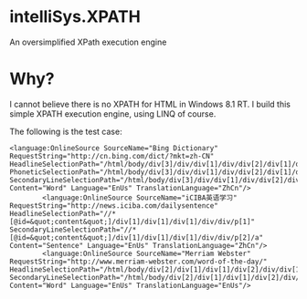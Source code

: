 # intelliSys.XPATH
An oversimplified XPath execution engine 

# Why?

I cannot believe there is no XPATH for HTML in Windows 8.1 RT. I build this simple XPATH execution engine, using LINQ of course.

The following is the test case:

    <language:OnlineSource SourceName="Bing Dictionary" RequestString="http://cn.bing.com/dict/?mkt=zh-CN" HeadlineSelectionPath="/html/body/div[3]/div/div[1]/div/div[2]/div[1]/div[1]/a" PhoneticSelectionPath="/html/body/div[3]/div/div[1]/div/div[2]/div[1]/div[2]/div[1]" SecondaryLineSelectionPath="/html/body/div[3]/div/div[1]/div/div[2]/div[1]/div[4]" Content="Word" Language="EnUs" TranslationLanguage="ZhCn"/>
            <language:OnlineSource SourceName="iCIBA英语学习" RequestString="http://news.iciba.com/dailysentence" HeadlineSelectionPath="//*[@id=&quot;content&quot;]/div[1]/div[1]/div[1]/div/div/p[1]" SecondaryLineSelectionPath="//*[@id=&quot;content&quot;]/div[1]/div[1]/div[1]/div/div/p[2]/a" Content="Sentence" Language="EnUs" TranslationLanguage="ZhCn"/>
            <language:OnlineSource SourceName="Merriam Webster" RequestString="http://www.merriam-webster.com/word-of-the-day/" HeadlineSelectionPath="/html/body/div[2]/div[1]/div[1]/div[2]/div/div[1]/div[2]/h1" SecondaryLineSelectionPath="/html/body/div[2]/div[1]/div[1]/div[2]/div/div[5]" Content="Word" Language="EnUs" TranslationLanguage="EnUs"/>
